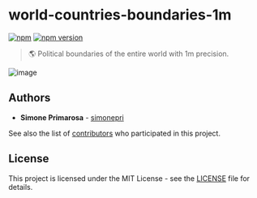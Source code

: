 # world-countries-boundaries-1m
[![npm](https://img.shields.io/npm/dm/world-countries-boundaries-1m.svg)](https://www.npmjs.com/package/world-countries-boundaries-1m) [![npm version](https://img.shields.io/npm/v/world-countries-boundaries-1m.svg)](https://www.npmjs.com/package/world-countries-boundaries-1m)
> 🌎 Political boundaries of the entire world with 1m precision.

![image](https://user-images.githubusercontent.com/3505087/30029694-87f7f35a-918a-11e7-9eb1-12ac1ce1d76b.png)

## Authors
* **Simone Primarosa** - [simonepri](https://github.com/simonepri)

See also the list of [contributors](https://github.com/busrapidohq/world-countries-boundaries/contributors) who participated in this project.

## License
This project is licensed under the MIT License - see the [LICENSE](LICENSE) file for details.
